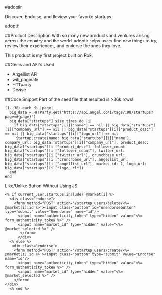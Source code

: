 #adoptir

Discover, Endorse, and Review your favorite startups.

[adoptir](http://adoptir.herokuapp.com/)


##Product Description
With so many new products and ventures arising across the country and the world, adoptir helps users find new things to try, review their experiences, and endorse the ones they love.

This product is my first project built on RoR.

##Gems and API's Used

- Angellist API
- will_paginate
- HTTparty
- Devise

##Code Snippet
Part of the seed file that resulted in >36k rows!

```
(1..38).each do |page|
  big_data = HTTParty.get("https://api.angel.co/1/tags/198/startups?page=#{page}")
  big_data["startups"].size.times do |i|
    if big_data["startups"][i]["name"] == nil || big_data["startups"][i]["company_url"] == nil || big_data["startups"][i]["product_desc"] == nil || big_data["startups"][i]["logo_url"] == nil 
     Startup.create(name: big_data["startups"][i]["name"], company_url: big_data["startups"][i]["company_url"], product_desc: big_data["startups"][i]["product_desc"], follower_count: big_data["startups"][i]["follower_count"], twitter_url: big_data["startups"][i]["twitter_url"], crunchbase_url: big_data["startups"][i]["crunchbase_url"], angellist_url: big_data["startups"][i]["angellist_url"], market_id: 1, logo_url: big_data["startups"][i]["logo_url"])
  end
end
```
Like/Unlike Button Without Using JS 
```
<% if current_user.startups.include? @market[i] %>
  <div class="endorse"> 
    <form method="POST" action='/startup_users/delete/<%= @market[i].id %>'><input class="button" id="unendorsebutton" type="submit" value="Unendorse" name="id"/>
      <input name="authenticity_token" type="hidden" value="<%= form_authenticity_token %>" />
      <input name="market_id" type="hidden" value="<%= @market_selected %>" />
       </form>
      </div>
  <% else %>
   <div class="endorse"> 
    <form method="POST" action='/startup_users/create/<%= @market[i].id %>'><input class="button" type="submit" value="Endorse" name="id"/>
      <input name="authenticity_token" type="hidden" value="<%= form_authenticity_token %>" />
      <input name="market_id" type="hidden" value="<%= @market_selected %>" />
    </form>
</div>
  <% end %>
```

